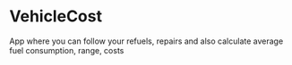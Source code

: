 # VehicleCost

App where you can follow your refuels, repairs and also calculate average fuel consumption, range, costs
